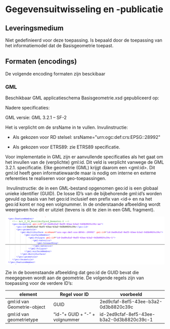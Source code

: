 Gegevensuitwisseling en -publicatie
===================================

Leveringsmedium
---------------

Niet gedefinieerd voor deze toepassing. Is bepaald door de toepassing van het
informatiemodel dat de Basisgeometrie toepast.

Formaten (encodings)
--------------------

De volgende encoding formaten zijn besckibaar

### GML

Beschikbaar GML applicatieschema Basisgeometrie.xsd gepubliceerd op:

Nadere specificaties:

GML versie: GML 3.2.1 – SF-2

Het is verplicht om de srsName in te vullen. Invulinstructie:

-   Als gekozen voor RD stelsel: srsName="urn:ogc:def:crs:EPSG::28992"

-   Als gekozen voor ETRS89: zie ETRS89 specificatie.

Voor implementatie in GML zijn er aanvullende specificaties als het gaat om het
invullen van de (verplichte) gml:id. Dit veld is verplicht vanwege de GML 3.2.1.
specificatie. Elke geometrie (GML) krijgt daarom een \<gml:id\>. Dit gml:id
heeft geen informatiewaarde maar is nodig om interne en externe referenties te
realiseren voor geo-toepassingen.

 Invulinstructie: de in een GML-bestand opgenomen geo:id is een globaal unieke
identifier (GUID). De losse ID’s van de bijbehorende gml:id’s worden gevuld op
basis van het geo:id inclusief een prefix van \<id-\> en na het geo:id komt er
nog een volgnummer. In de onderstaande afbeelding wordt weergeven hoe dit er
uitziet (tevens is dit te zien in een GML fragment).

![](media/aceb9310048abdf04a41f79f8a871139.png)

Zie in de bovenstaande afbeelding dat geo:id de GUID bevat die meegegeven wordt
aan de geometrie. De volgende regels zijn van toepassing voor de verdere ID’s:

| **element**                 | **Regel voor ID**              | **voorbeeld**                             |
|-----------------------------|--------------------------------|-------------------------------------------|
| gml:id van Geometrie-object | GUID                           | 2ed9cfaf-8ef5-43ee-b3a2-0d3b8820c39c      |
| gml:id van geometrietype    | “id-”+ GUID + “-” + volgnummer | id-2ed9cfaf-8ef5-43ee-b3a2-0d3b8820c39c-1 |
